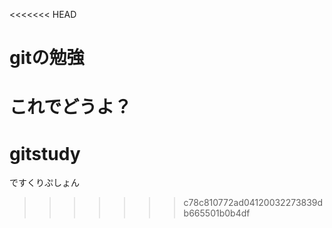 <<<<<<< HEAD
# gitの勉強

これでどうよ？
=======
# gitstudy
ですくりぷしょん
>>>>>>> c78c810772ad04120032273839db665501b0b4df
